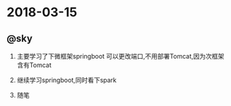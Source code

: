 # 2018-03-15

## @sky

1. 主要学习了下微框架springboot
   可以更改端口,不用部署Tomcat,因为次框架含有Tomcat
   

2.  继续学习springboot,同时看下spark

3.  随笔
